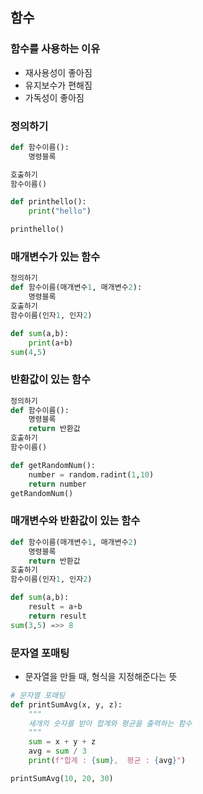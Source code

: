 ## 함수

### 함수를 사용하는 이유

- 재사용성이 좋아짐
- 유지보수가 편해짐
- 가독성이 좋아짐

### 정의하기

```python
def 함수이름():
	명령블록

호출하기
함수이름()

def printhello():
	print("hello")

printhello()
```

### 매개변수가 있는 함수

```python
정의하기
def 함수이름(매개변수1, 매개변수2):
	명령블록
호출하기
함수이름(인자1, 인자2)

def sum(a,b):
	print(a+b)
sum(4,5)
```

### 반환값이 있는 함수

```python
정의하기
def 함수이름():
	명령블록
	return 반환값
호출하기
함수이름()

def getRandomNum():
	number = random.radint(1,10)
	return number
getRandomNum()
```

### 매개변수와 반환값이 있는 함수

```python
def 함수이름(매개변수1, 매개변수2)
	명령블록
	return 반환값
호출하기
함수이름(인자1, 인자2)

def sum(a,b):
	result = a+b
	return result
sum(3,5) =>> 8
```

### 문자열 포매팅

- 문자열을 만들 때, 형식을 지정해준다는 뜻

```python
# 문자열 포매팅
def printSumAvg(x, y, z):
    """
    세개의 숫자를 받아 합계와 평균을 출력하는 함수
    """
    sum = x + y + z
    avg = sum / 3
    print(f"합계 : {sum},  평균 : {avg}")

printSumAvg(10, 20, 30)
```